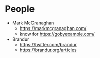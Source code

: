 # People
- Mark McGranaghan
  - https://markmcgranaghan.com/
  - know for https://gobyexample.com/
- Brandur
  - https://twitter.com/brandur
  - https://brandur.org/articles
